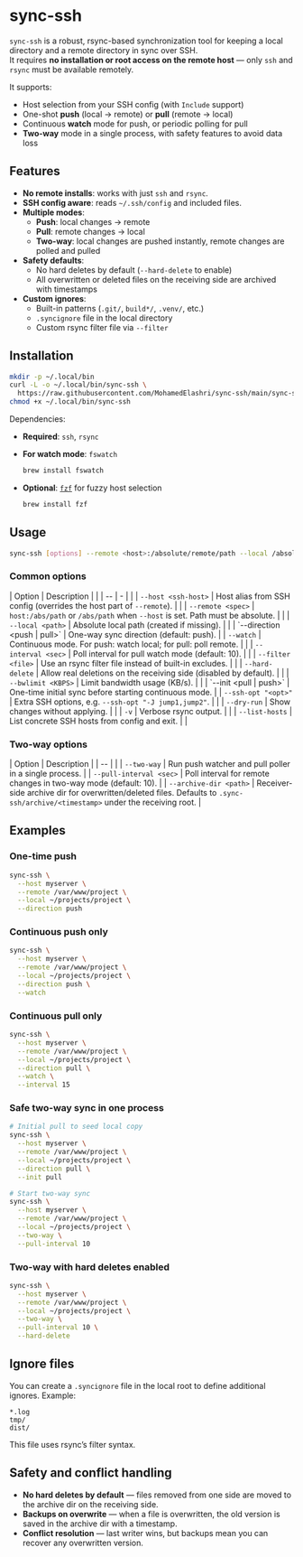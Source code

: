 # sync-ssh

`sync-ssh` is a robust, rsync-based synchronization tool for keeping a local directory and a remote directory in sync over SSH.  
It requires **no installation or root access on the remote host** — only `ssh` and `rsync` must be available remotely.  

It supports:
- Host selection from your SSH config (with `Include` support)
- One-shot **push** (local → remote) or **pull** (remote → local)
- Continuous **watch** mode for push, or periodic polling for pull
- **Two-way** mode in a single process, with safety features to avoid data loss



## Features

- **No remote installs**: works with just `ssh` and `rsync`.
- **SSH config aware**: reads `~/.ssh/config` and included files.
- **Multiple modes**:
  - **Push**: local changes → remote
  - **Pull**: remote changes → local
  - **Two-way**: local changes are pushed instantly, remote changes are polled and pulled
- **Safety defaults**:
  - No hard deletes by default (`--hard-delete` to enable)
  - All overwritten or deleted files on the receiving side are archived with timestamps
- **Custom ignores**:
  - Built-in patterns (`.git/`, `build*/`, `.venv/`, etc.)
  - `.syncignore` file in the local directory
  - Custom rsync filter file via `--filter`



## Installation

```bash
mkdir -p ~/.local/bin
curl -L -o ~/.local/bin/sync-ssh \
  https://raw.githubusercontent.com/MohamedElashri/sync-ssh/main/sync-ssh
chmod +x ~/.local/bin/sync-ssh
````

Dependencies:

* **Required**: `ssh`, `rsync`
* **For watch mode**: `fswatch`

  ```bash
  brew install fswatch
  ```
* **Optional**: [`fzf`](https://github.com/junegunn/fzf) for fuzzy host selection

  ```bash
  brew install fzf
  ```


## Usage

```bash
sync-ssh [options] --remote <host>:/absolute/remote/path --local /absolute/local/path
```

### Common options

| Option               | Description                                                                  |                                                        |
| -- | - |  |
| `--host <ssh-host>`  | Host alias from SSH config (overrides the host part of `--remote`).          |                                                        |
| `--remote <spec>`    | `host:/abs/path` or `/abs/path` when `--host` is set. Path must be absolute. |                                                        |
| `--local <path>`     | Absolute local path (created if missing).                                    |                                                        |
| \`--direction \<push | pull>\`                                                                      | One-way sync direction (default: push).                |
| `--watch`            | Continuous mode. For push: watch local; for pull: poll remote.               |                                                        |
| `--interval <sec>`   | Poll interval for pull watch mode (default: 10).                             |                                                        |
| `--filter <file>`    | Use an rsync filter file instead of built-in excludes.                       |                                                        |
| `--hard-delete`      | Allow real deletions on the receiving side (disabled by default).            |                                                        |
| `--bwlimit <KBPS>`   | Limit bandwidth usage (KB/s).                                                |                                                        |
| \`--init \<pull      | push>\`                                                                      | One-time initial sync before starting continuous mode. |
| `--ssh-opt "<opt>"`  | Extra SSH options, e.g. `--ssh-opt "-J jump1,jump2"`.                        |                                                        |
| `--dry-run`          | Show changes without applying.                                               |                                                        |
| `-v`                 | Verbose rsync output.                                                        |                                                        |
| `--list-hosts`       | List concrete SSH hosts from config and exit.                                |                                                        |

### Two-way options

| Option                  | Description                                                                                                                    |
| -- |  |
| `--two-way`             | Run push watcher and pull poller in a single process.                                                                          |
| `--pull-interval <sec>` | Poll interval for remote changes in two-way mode (default: 10).                                                                |
| `--archive-dir <path>`  | Receiver-side archive dir for overwritten/deleted files. Defaults to `.sync-ssh/archive/<timestamp>` under the receiving root. |



## Examples

### One-time push

```bash
sync-ssh \
  --host myserver \
  --remote /var/www/project \
  --local ~/projects/project \
  --direction push
```

### Continuous push only

```bash
sync-ssh \
  --host myserver \
  --remote /var/www/project \
  --local ~/projects/project \
  --direction push \
  --watch
```

### Continuous pull only

```bash
sync-ssh \
  --host myserver \
  --remote /var/www/project \
  --local ~/projects/project \
  --direction pull \
  --watch \
  --interval 15
```

### Safe two-way sync in one process

```bash
# Initial pull to seed local copy
sync-ssh \
  --host myserver \
  --remote /var/www/project \
  --local ~/projects/project \
  --direction pull \
  --init pull

# Start two-way sync
sync-ssh \
  --host myserver \
  --remote /var/www/project \
  --local ~/projects/project \
  --two-way \
  --pull-interval 10
```

### Two-way with hard deletes enabled

```bash
sync-ssh \
  --host myserver \
  --remote /var/www/project \
  --local ~/projects/project \
  --two-way \
  --pull-interval 10 \
  --hard-delete
```



## Ignore files

You can create a `.syncignore` file in the local root to define additional ignores. Example:

```
*.log
tmp/
dist/
```

This file uses rsync’s filter syntax.



## Safety and conflict handling

* **No hard deletes by default** — files removed from one side are moved to the archive dir on the receiving side.
* **Backups on overwrite** — when a file is overwritten, the old version is saved in the archive dir with a timestamp.
* **Conflict resolution** — last writer wins, but backups mean you can recover any overwritten version.
